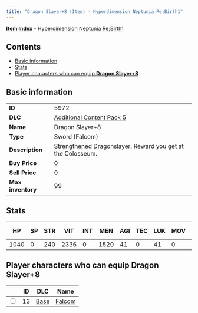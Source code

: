 ```yaml
---
title: "Dragon Slayer+8 (Item) - Hyperdimension Neptunia Re;Birth1"
---
```


[**Item Index**](/neptunia/rb1/item/index.html) - [Hyperdimension Neptunia Re;Birth1](/neptunia/rb1)

## Contents

- [Basic information](#basic-information)
- [Stats](#stats)
- [Player characters who can equip **Dragon Slayer+8**](#player-characters-who-can-equip-dragon-slayer-8)

## Basic information

|   |   |
| -- | -- |
| **ID** | 5972 |
| **DLC** | [Additional Content Pack 5](/neptunia/rb1/dlc/14-pack5.html) |
| **Name** | Dragon Slayer+8 |
| **Type** | Sword (Falcom) |
| **Description** | Strengthened Dragonslayer. Reward you get at the Colosseum. |
| **Buy Price** | 0 |
| **Sell Price** | 0 |
| **Max inventory** | 99 |


## Stats

| HP | SP | STR | VIT | INT | MEN | AGI | TEC | LUK | MOV | Fire res. | Ice res. | Wind res. | Lightning res. |
| -- | -- | --- | --- | --- | --- | --- | --- | --- | --- | --------- | -------- | --------- | -------------- |
| 1040 | 0 | 240 | 2336 | 0 | 1520 | 41 | 0 | 41 | 0 | 0 | 0 | 0 | 0 |


## Player characters who can equip **Dragon Slayer+8**

|    | ID | DLC | Name |
| -- | -- | --- | ---- |
| <input type="checkbox" id="rb1-player-1-13" class="trackbox" /> | 13 | [Base](/neptunia/rb1/dlc/1-base.html) | [Falcom](/neptunia/rb1/player/1-13-falcom.html) |
